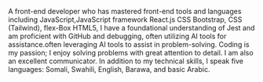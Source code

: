 A front-end developer who has mastered front-end tools and languages including JavaScript,JavaScript framework React.js CSS Bootstrap, CSS (Tailwind), flex-Box HTML5, I have a foundational understanding of Jest and am proficient with GitHub and debugging, often utilizing AI tools for assistance.often leveraging AI tools to assist in problem-solving. Coding is my passion; I enjoy solving problems with great attention to detail. I am also an excellent communicator. In addition to my technical skills, I speak five languages: Somali, Swahili, English, Barawa, and basic Arabic.
